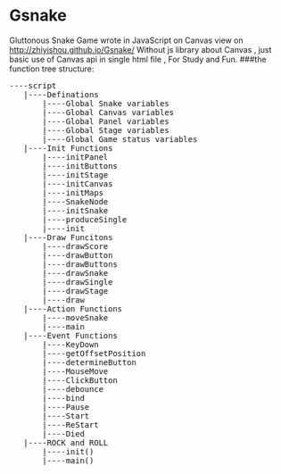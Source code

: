 # Gsnake
Gluttonous Snake Game wrote in JavaScript on Canvas 
view on http://zhiyishou.github.io/Gsnake/
Without js library about Canvas , just basic use of Canvas api in single html file , For Study and Fun.
###the function tree structure:
<pre>
----script   
   |----Definations
       |----Global Snake variables
       |----Global Canvas variables
       |----Global Panel variables
       |----Global Stage variables
       |----Global Game status variables
   |----Init Functions
       |----initPanel
       |----initButtons
       |----initStage
       |----initCanvas
       |----initMaps
       |----SnakeNode
       |----initSnake
       |----produceSingle
       |----init
   |----Draw Funcitons
       |----drawScore
       |----drawButton
       |----drawButtons
       |----drawSnake
       |----drawSingle
       |----drawStage
       |----draw
   |----Action Functions
       |----moveSnake
       |----main
   |----Event Functions
       |----KeyDown
       |----getOffsetPosition
       |----determineButton
       |----MouseMove
       |----ClickButton
       |----debounce
       |----bind
       |----Pause
       |----Start
       |----ReStart
       |----Died
   |----ROCK and ROLL
       |----init()
       |----main()
</pre>       
       
       
       
